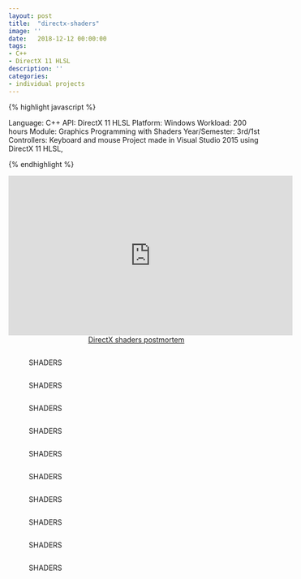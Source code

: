 ```yaml
---
layout: post
title:  "directx-shaders"
image: ''
date:   2018-12-12 00:00:00
tags:
- C++
- DirectX 11 HLSL
description: ''
categories:
- individual projects
---
```


{% highlight javascript %}

Language: C++
API: DirectX 11 HLSL
Platform: ​Windows
Workload: 200 hours
Module: Graphics Programming with Shaders
Year/Semester: 3rd/1st
Controllers: Keyboard and mouse
​​Project made in Visual Studio 2015 using DirectX 11 HLSL, 

{% endhighlight %}

<!-- YOUTUBE GAMEPLAY VIDEO -->
<center><iframe width="560" height="315" src="https://www.youtube.com/embed/Z2942T6JDdw" frameborder="0" allow="accelerometer; autoplay; encrypted-media; gyroscope; picture-in-picture" allowfullscreen></iframe></center>

<!-- CSS -->
<style>
.center {
  text-align: center;
}

.center p {
  line-height: 1.5;
  display: inline-block;
  vertical-align: middle;
}
</style>

<!-- PDF -->
<div class="center">
<object data="{{ "/assets/pdf/DirectX-shaders.pdf" type="application/pdf"}}" alt=""  width="600" height="500">
  <a href="/assets/pdf/DirectX-shaders.pdf">DirectX shaders postmortem</a>
</object>
</div>

<!-- PIC 1 -->
<figure class="foto-legenda">
	<img src="{{ "/assets/img/directx/1.png"}}" alt="">
	<figcaption> <p>SHADERS</p>
	</figcaption>
</figure>

<!-- PIC 2 -->
<figure class="foto-legenda">
	<img src="{{ "/assets/img/directx/2.png"}}" alt="">
	<figcaption> <p>SHADERS</p>
	</figcaption>
</figure>

<!-- PIC 3 -->
<figure class="foto-legenda">
	<img src="{{ "/assets/img/directx/3.png"}}" alt="">
	<figcaption> <p>SHADERS</p>
	</figcaption>
</figure>

<!-- PIC 4 -->
<figure class="foto-legenda">
	<img src="{{ "/assets/img/directx/4.png"}}" alt="">
	<figcaption> <p>SHADERS</p>
	</figcaption>
</figure>

<!-- PIC 5 -->
<figure class="foto-legenda">
	<img src="{{ "/assets/img/directx/5.png"}}" alt="">
	<figcaption> <p>SHADERS</p>
	</figcaption>
</figure>

<!-- PIC 6 -->
<figure class="foto-legenda">
	<img src="{{ "/assets/img/directx/6.png"}}" alt="">
	<figcaption> <p>SHADERS</p>
	</figcaption>
</figure>

<!-- PIC 7 -->
<figure class="foto-legenda">
	<img src="{{ "/assets/img/directx/7.png"}}" alt="">
	<figcaption> <p>SHADERS</p>
	</figcaption>
</figure>

<!-- PIC 8 -->
<figure class="foto-legenda">
	<img src="{{ "/assets/img/directx/8.png"}}" alt="">
	<figcaption> <p>SHADERS</p>
	</figcaption>
</figure>

<!-- PIC 9 -->
<figure class="foto-legenda">
	<img src="{{ "/assets/img/directx/9.png"}}" alt="">
	<figcaption> <p>SHADERS</p>
	</figcaption>
</figure>

<!-- PIC 10 -->
<figure class="foto-legenda">
	<img src="{{ "/assets/img/directx/10.png"}}" alt="">
	<figcaption> <p>SHADERS</p>
	</figcaption>
</figure>